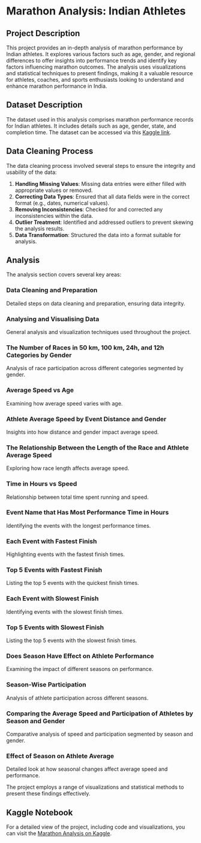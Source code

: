 # Marathon Analysis: Indian Athletes

## Project Description
This project provides an in-depth analysis of marathon performance by Indian athletes. It explores various factors such as age, gender, and regional differences to offer insights into performance trends and identify key factors influencing marathon outcomes. The analysis uses visualizations and statistical techniques to present findings, making it a valuable resource for athletes, coaches, and sports enthusiasts looking to understand and enhance marathon performance in India.

## Dataset Description
The dataset used in this analysis comprises marathon performance records for Indian athletes. It includes details such as age, gender, state, and completion time. The dataset can be accessed via this [Kaggle link](https://www.kaggle.com/datasets/aiaiaidavid/the-big-dataset-of-ultra-marathon-running/data).

## Data Cleaning Process
The data cleaning process involved several steps to ensure the integrity and usability of the data:
1. **Handling Missing Values**: Missing data entries were either filled with appropriate values or removed.
2. **Correcting Data Types**: Ensured that all data fields were in the correct format (e.g., dates, numerical values).
3. **Removing Inconsistencies**: Checked for and corrected any inconsistencies within the data.
4. **Outlier Treatment**: Identified and addressed outliers to prevent skewing the analysis results.
5. **Data Transformation**: Structured the data into a format suitable for analysis.

## Analysis
The analysis section covers several key areas:

### Data Cleaning and Preparation
Detailed steps on data cleaning and preparation, ensuring data integrity.

### Analysing and Visualising Data
General analysis and visualization techniques used throughout the project.

### The Number of Races in 50 km, 100 km, 24h, and 12h Categories by Gender
Analysis of race participation across different categories segmented by gender.

### Average Speed vs Age
Examining how average speed varies with age.

### Athlete Average Speed by Event Distance and Gender
Insights into how distance and gender impact average speed.

### The Relationship Between the Length of the Race and Athlete Average Speed
Exploring how race length affects average speed.

### Time in Hours vs Speed
Relationship between total time spent running and speed.

### Event Name that Has Most Performance Time in Hours
Identifying the events with the longest performance times.

### Each Event with Fastest Finish
Highlighting events with the fastest finish times.

### Top 5 Events with Fastest Finish
Listing the top 5 events with the quickest finish times.

### Each Event with Slowest Finish
Identifying events with the slowest finish times.

### Top 5 Events with Slowest Finish
Listing the top 5 events with the slowest finish times.

### Does Season Have Effect on Athlete Performance
Examining the impact of different seasons on performance.

### Season-Wise Participation
Analysis of athlete participation across different seasons.

### Comparing the Average Speed and Participation of Athletes by Season and Gender
Comparative analysis of speed and participation segmented by season and gender.

### Effect of Season on Athlete Average
Detailed look at how seasonal changes affect average speed and performance.

The project employs a range of visualizations and statistical methods to present these findings effectively.

## Kaggle Notebook
For a detailed view of the project, including code and visualizations, you can visit the [Marathon Analysis on Kaggle](https://www.kaggle.com/code/abhishek0032/marathon-analysis-indian-atheletes).
